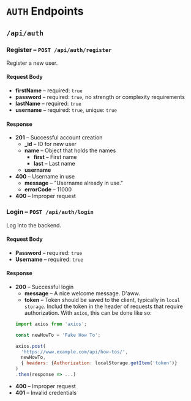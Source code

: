 # `AUTH` Endpoints
## `/api/auth`

### Register – `POST /api/auth/register`
Register a new user.

#### Request Body
* **firstName** – required: `true`
* **password** – required: `true`, no strength or complexity requirements
* **lastName** – required: `true`
* **username** – required: `true`, unique: `true`

#### Response
* **201** – Successful account creation
  * **_id** – ID for new user
  * **name** – Object that holds the names
    * **first** – First name
    * **last** – Last name
  * **username**
* **400** – Username in use
  * **message** – "Username already in use."
  * **errorCode** – 11000
* **400** – Improper request

### Login – `POST /api/auth/login`
Log into the backend.

#### Request Body
* **Password** – required: `true`
* **Username** – required: `true`

#### Response
* **200** – Successful login
  * **message** – A nice welcome message. D'aww.
  * **token** – Token should be saved to the client, typically in `local storage`. Includ the token in the header of requests that require authorization. With `axios`, this can be done like so:
  ```js
  import axios from 'axios';

  const newHowTo = 'Fake How To';

  axios.post(
    'https://www.example.com/api/how-tos/',
    newHowTo,
    { headers: {Authorization: localStorage.getItem('token')}
  )
  .then(response => ...)
  ```
* **400** – Improper request
* **401** – Invalid credentials
